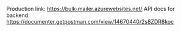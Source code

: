 Production link: https://bulk-mailer.azurewebsites.net/
API docs for backend: https://documenter.getpostman.com/view/14670440/2s8ZDR8koc
